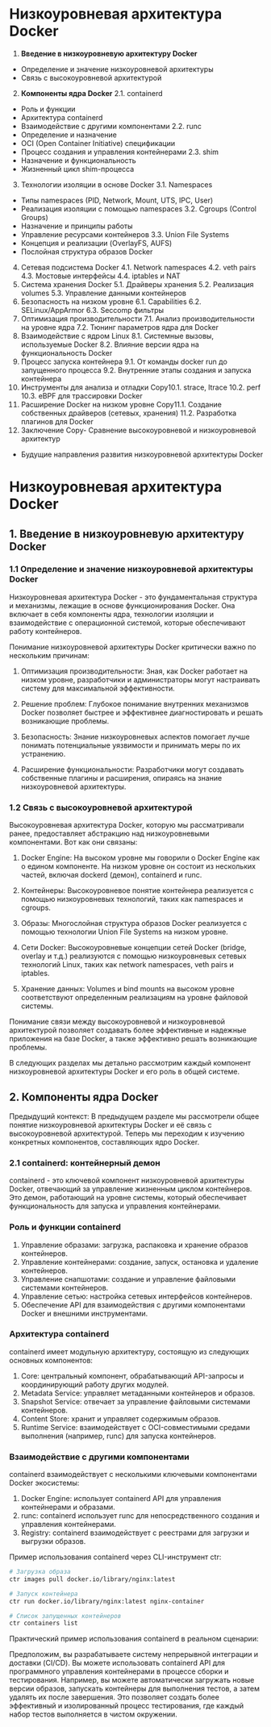 # Низкоуровневая архитектура Docker
1. **Введение в низкоуровневую архитектуру Docker**
- Определение и значение низкоуровневой архитектуры
- Связь с высокоуровневой архитектурой

2. **Компоненты ядра Docker**
2.1. containerd
- Роль и функции
- Архитектура containerd
- Взаимодействие с другими компонентами
2.2. runc
- Определение и назначение
- OCI (Open Container Initiative) спецификации
- Процесс создания и управления контейнерами
2.3. shim
- Назначение и функциональность
- Жизненный цикл shim-процесса
3. Технологии изоляции в основе Docker
3.1. Namespaces
- Типы namespaces (PID, Network, Mount, UTS, IPC, User)
- Реализация изоляции с помощью namespaces
3.2. Cgroups (Control Groups)
- Назначение и принципы работы
- Управление ресурсами контейнеров
3.3. Union File Systems
- Концепция и реализации (OverlayFS, AUFS)
- Послойная структура образов Docker
4. Сетевая подсистема Docker
4.1. Network namespaces
4.2. veth pairs
4.3. Мостовые интерфейсы
4.4. iptables и NAT
5. Система хранения Docker
5.1. Драйверы хранения
5.2. Реализация volumes
5.3. Управление данными контейнеров
6. Безопасность на низком уровне
6.1. Capabilities
6.2. SELinux/AppArmor
6.3. Seccomp фильтры
7. Оптимизация производительности
7.1. Анализ производительности на уровне ядра
7.2. Тюнинг параметров ядра для Docker
8. Взаимодействие с ядром Linux
8.1. Системные вызовы, используемые Docker
8.2. Влияние версии ядра на функциональность Docker
9. Процесс запуска контейнера
9.1. От команды docker run до запущенного процесса
9.2. Внутренние этапы создания и запуска контейнера
10. Инструменты для анализа и отладки
Copy10.1. strace, ltrace
10.2. perf
10.3. eBPF для трассировки Docker
11. Расширение Docker на низком уровне
Copy11.1. Создание собственных драйверов (сетевых, хранения)
11.2. Разработка плагинов для Docker
12. Заключение
Copy- Сравнение высокоуровневой и низкоуровневой архитектур
- Будущие направления развития низкоуровневой архитектуры Docker

# Низкоуровневая архитектура Docker

## **1. Введение в низкоуровневую архитектуру Docker**

### **1.1 Определение и значение низкоуровневой архитектуры Docker**

Низкоуровневая архитектура Docker - это фундаментальная структура и механизмы, лежащие в основе функционирования Docker. Она включает в себя компоненты ядра, технологии изоляции и взаимодействие с операционной системой, которые обеспечивают работу контейнеров.

Понимание низкоуровневой архитектуры Docker критически важно по нескольким причинам:

1. Оптимизация производительности: Зная, как Docker работает на низком уровне, разработчики и администраторы могут настраивать систему для максимальной эффективности.

2. Решение проблем: Глубокое понимание внутренних механизмов Docker позволяет быстрее и эффективнее диагностировать и решать возникающие проблемы.

3. Безопасность: Знание низкоуровневых аспектов помогает лучше понимать потенциальные уязвимости и принимать меры по их устранению.

4. Расширение функциональности: Разработчики могут создавать собственные плагины и расширения, опираясь на знание низкоуровневой архитектуры.

### **1.2 Связь с высокоуровневой архитектурой**

Высокоуровневая архитектура Docker, которую мы рассматривали ранее, предоставляет абстракцию над низкоуровневыми компонентами. Вот как они связаны:

1. Docker Engine: На высоком уровне мы говорили о Docker Engine как о едином компоненте. На низком уровне он состоит из нескольких частей, включая dockerd (демон), containerd и runc.

2. Контейнеры: Высокоуровневое понятие контейнера реализуется с помощью низкоуровневых технологий, таких как namespaces и cgroups.

3. Образы: Многослойная структура образов Docker реализуется с помощью технологии Union File Systems на низком уровне.

4. Сети Docker: Высокоуровневые концепции сетей Docker (bridge, overlay и т.д.) реализуются с помощью низкоуровневых сетевых технологий Linux, таких как network namespaces, veth pairs и iptables.

5. Хранение данных: Volumes и bind mounts на высоком уровне соответствуют определенным реализациям на уровне файловой системы.

Понимание связи между высокоуровневой и низкоуровневой архитектурой позволяет создавать более эффективные и надежные приложения на базе Docker, а также эффективно решать возникающие проблемы.

В следующих разделах мы детально рассмотрим каждый компонент низкоуровневой архитектуры Docker и его роль в общей системе.

## **2. Компоненты ядра Docker**

Предыдущий контекст: В предыдущем разделе мы рассмотрели общее понятие низкоуровневой архитектуры Docker и её связь с высокоуровневой архитектурой. Теперь мы переходим к изучению конкретных компонентов, составляющих ядро Docker.

### **2.1 containerd: контейнерный демон**

containerd - это ключевой компонент низкоуровневой архитектуры Docker, отвечающий за управление жизненным циклом контейнеров. Это демон, работающий на уровне системы, который обеспечивает функциональность для запуска и управления контейнерами.

### Роль и функции containerd

1. Управление образами: загрузка, распаковка и хранение образов контейнеров.
2. Управление контейнерами: создание, запуск, остановка и удаление контейнеров.
3. Управление снапшотами: создание и управление файловыми системами контейнеров.
4. Управление сетью: настройка сетевых интерфейсов контейнеров.
5. Обеспечение API для взаимодействия с другими компонентами Docker и внешними инструментами.

### Архитектура containerd

containerd имеет модульную архитектуру, состоящую из следующих основных компонентов:

1. Core: центральный компонент, обрабатывающий API-запросы и координирующий работу других модулей.
2. Metadata Service: управляет метаданными контейнеров и образов.
3. Snapshot Service: отвечает за управление файловыми системами контейнеров.
4. Content Store: хранит и управляет содержимым образов.
5. Runtime Service: взаимодействует с OCI-совместимыми средами выполнения (например, runc) для запуска контейнеров.

### Взаимодействие с другими компонентами

containerd взаимодействует с несколькими ключевыми компонентами Docker экосистемы:

1. Docker Engine: использует containerd API для управления контейнерами и образами.
2. runc: containerd использует runc для непосредственного создания и управления контейнерами.
3. Registry: containerd взаимодействует с реестрами для загрузки и выгрузки образов.

Пример использования containerd через CLI-инструмент ctr:

```bash
# Загрузка образа
ctr images pull docker.io/library/nginx:latest

# Запуск контейнера
ctr run docker.io/library/nginx:latest nginx-container

# Список запущенных контейнеров
ctr containers list
```

Практический пример использования containerd в реальном сценарии:

Предположим, вы разрабатываете систему непрерывной интеграции и доставки (CI/CD). Вы можете использовать containerd API для программного управления контейнерами в процессе сборки и тестирования. Например, вы можете автоматически загружать новые версии образов, запускать контейнеры для выполнения тестов, а затем удалять их после завершения. Это позволяет создать более эффективный и изолированный процесс тестирования, где каждый набор тестов выполняется в чистом окружении.
